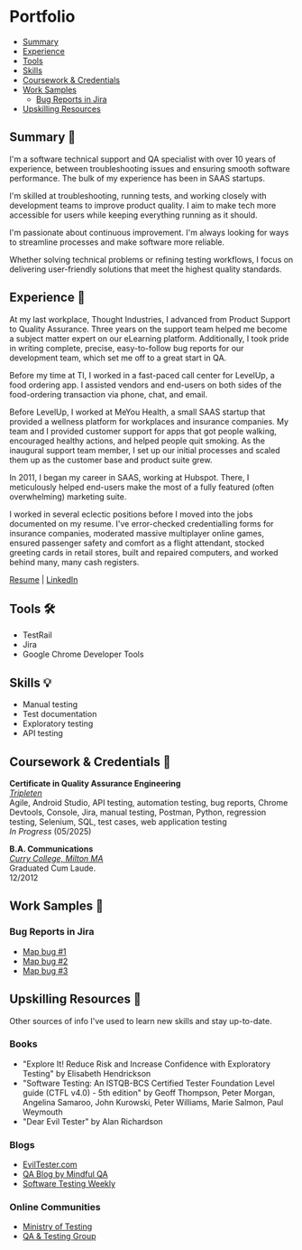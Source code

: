 # Portfolio
- [Summary](#summary-memo)
- [Experience](#experience-briefcase)
- [Tools](#tools-hammer_and_wrench)
- [Skills](#skills-bulb)
- [Coursework & Credentials](#coursework--credentials-scroll)
- [Work Samples](#work-samples-bookmark)
  * [Bug Reports in Jira](#bug-reports-in-jira)
- [Upskilling Resources](#upskilling-resources-brain)

## Summary :memo:
I'm a software technical support and QA specialist with over 10 years of experience, between troubleshooting issues and ensuring smooth software performance. The bulk of my experience has been in SAAS startups.   

I'm skilled at troubleshooting, running tests, and working closely with development teams to improve product quality. I aim to make tech more accessible for users while keeping everything running as it should.   

I'm passionate about continuous improvement. I'm always looking for ways to streamline processes and make software more reliable.   

Whether solving technical problems or refining testing workflows, I focus on delivering user-friendly solutions that meet the highest quality standards.

## Experience :briefcase:
At my last workplace, Thought Industries, I advanced from Product Support to Quality Assurance. Three years on the support team helped me become a subject matter expert on our eLearning platform. Additionally, I took pride in writing complete, precise, easy-to-follow bug reports for our development team, which set me off to a great start in QA.   

Before my time at TI, I worked in a fast-paced call center for LevelUp, a food ordering app. I assisted vendors and end-users on both sides of the food-ordering transaction via phone, chat, and email.   

Before LevelUp, I worked at MeYou Health, a small SAAS startup that provided a wellness platform for workplaces and insurance companies. My team and I provided customer support for apps that got people walking, encouraged healthy actions, and helped people quit smoking. As the inaugural support team member, I set up our initial processes and scaled them up as the customer base and product suite grew.   

In 2011, I began my career in SAAS, working at Hubspot. There, I meticulously helped end-users make the most of a fully featured (often overwhelming) marketing suite.   

I worked in several eclectic positions before I moved into the jobs documented on my resume. I've error-checked credentialling forms for insurance companies, moderated massive multiplayer online games, ensured passenger safety and comfort as a flight attendant, stocked greeting cards in retail stores, built and repaired computers, and worked behind many, many cash registers.   

[Resume](https://docs.google.com/document/d/1O592i1q_lzU75irIFs4i39fHYCv7RBWGuel1Ka7ezJs/edit?usp=sharing) | [LinkedIn](https://linkedin.com/in/uncommon-ink)

## Tools :hammer_and_wrench:	

   * TestRail
   * Jira
   * Google Chrome Developer Tools

## Skills :bulb:

   * Manual testing
   * Test documentation
   * Exploratory testing
   * API testing

## Coursework & Credentials :scroll:	

__Certificate in Quality Assurance Engineering__   
[*Tripleten*](https://tripleten.com)   
Agile, Android Studio, API testing, automation testing, bug reports, Chrome Devtools, Console, Jira, manual testing, Postman, Python, regression testing, Selenium, SQL, test cases, web application testing   
_In Progress_ (05/2025)   

__B.A. Communications__   
[*Curry College, Milton MA*](https://www.curry.edu/)  
Graduated Cum Laude.   
12/2012   

## Work Samples :bookmark:
   
### Bug Reports in Jira
   * [Map bug #1](https://drive.google.com/file/d/1WxWhKjeswdyjusoUCg3MU0yJ-oK2LR5G/view?usp=sharing)
   * [Map bug #2](https://drive.google.com/file/d/1Fi4XDfAvVAKC3EaqkDWM0NzavtVVOUD5/view?usp=sharing)
   * [Map bug #3](https://drive.google.com/file/d/1sMX0_k8Z2kyoXeYjb2VOJwHwW1KYz4af/view?usp=sharing)
   
## Upskilling Resources :brain:

Other sources of info I've used to learn new skills and stay up-to-date.

### Books
   * "Explore It! Reduce Risk and Increase Confidence with Exploratory Testing" by Elisabeth Hendrickson
   * "Software Testing: An ISTQB-BCS Certified Tester Foundation Level guide (CTFL v4.0) - 5th edition" by Geoff Thompson, Peter Morgan, Angelina Samaroo, John Kurowski, Peter Williams, Marie Salmon, Paul Weymouth
   * "Dear Evil Tester" by Alan Richardson

### Blogs
   * [EvilTester.com](https://www.eviltester.com/)
   * [QA Blog by Mindful QA](https://www.mindfulqa.com/blog/)
   * [Software Testing Weekly](https://softwaretestingweekly.com/)

### Online Communities
   * [Ministry of Testing](https://www.ministryoftesting.com/)
   * [QA & Testing Group](https://www.linkedin.com/groups/95831/)
